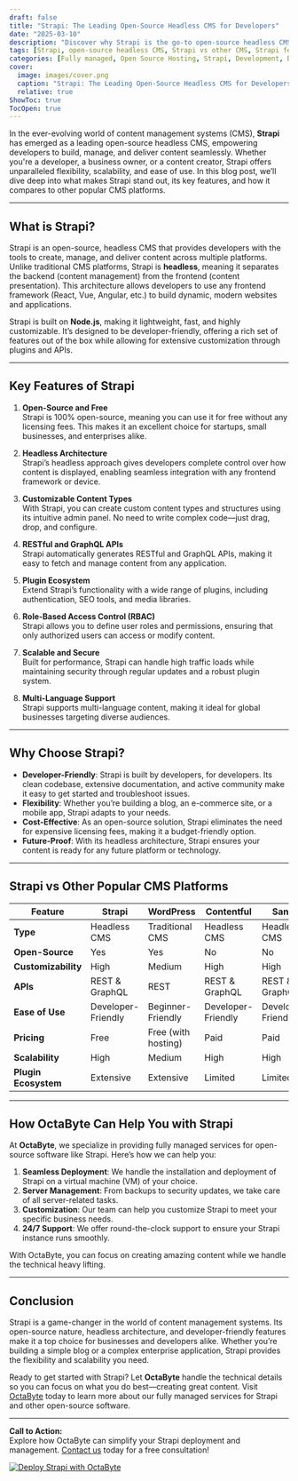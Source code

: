 ```yaml
---
draft: false
title: "Strapi: The Leading Open-Source Headless CMS for Developers"
date: "2025-03-10"
description: "Discover why Strapi is the go-to open-source headless CMS for developers. Learn about its features, benefits, and how it compares to other popular CMS platforms. Perfect for businesses looking for a flexible, scalable, and developer-friendly content management solution."
tags: [Strapi, open-source headless CMS, Strapi vs other CMS, Strapi features, Strapi benefits, developer-friendly CMS, content management system, OctaByte managed services, open-source software, headless CMS comparison]
categories: [Fully managed, Open Source Hosting, Strapi, Development, Backend As A Service]
cover:
  image: images/cover.png
  caption: "Strapi: The Leading Open-Source Headless CMS for Developers"
  relative: true
ShowToc: true
TocOpen: true
---
```



In the ever-evolving world of content management systems (CMS), **Strapi** has emerged as a leading open-source headless CMS, empowering developers to build, manage, and deliver content seamlessly. Whether you're a developer, a business owner, or a content creator, Strapi offers unparalleled flexibility, scalability, and ease of use. In this blog post, we’ll dive deep into what makes Strapi stand out, its key features, and how it compares to other popular CMS platforms.

---

## What is Strapi?

Strapi is an open-source, headless CMS that provides developers with the tools to create, manage, and deliver content across multiple platforms. Unlike traditional CMS platforms, Strapi is **headless**, meaning it separates the backend (content management) from the frontend (content presentation). This architecture allows developers to use any frontend framework (React, Vue, Angular, etc.) to build dynamic, modern websites and applications.

Strapi is built on **Node.js**, making it lightweight, fast, and highly customizable. It’s designed to be developer-friendly, offering a rich set of features out of the box while allowing for extensive customization through plugins and APIs.

---

## Key Features of Strapi

1. **Open-Source and Free**  
   Strapi is 100% open-source, meaning you can use it for free without any licensing fees. This makes it an excellent choice for startups, small businesses, and enterprises alike.

2. **Headless Architecture**  
   Strapi’s headless approach gives developers complete control over how content is displayed, enabling seamless integration with any frontend framework or device.

3. **Customizable Content Types**  
   With Strapi, you can create custom content types and structures using its intuitive admin panel. No need to write complex code—just drag, drop, and configure.

4. **RESTful and GraphQL APIs**  
   Strapi automatically generates RESTful and GraphQL APIs, making it easy to fetch and manage content from any application.

5. **Plugin Ecosystem**  
   Extend Strapi’s functionality with a wide range of plugins, including authentication, SEO tools, and media libraries.

6. **Role-Based Access Control (RBAC)**  
   Strapi allows you to define user roles and permissions, ensuring that only authorized users can access or modify content.

7. **Scalable and Secure**  
   Built for performance, Strapi can handle high traffic loads while maintaining security through regular updates and a robust plugin system.

8. **Multi-Language Support**  
   Strapi supports multi-language content, making it ideal for global businesses targeting diverse audiences.

---

## Why Choose Strapi?

- **Developer-Friendly**: Strapi is built by developers, for developers. Its clean codebase, extensive documentation, and active community make it easy to get started and troubleshoot issues.
- **Flexibility**: Whether you’re building a blog, an e-commerce site, or a mobile app, Strapi adapts to your needs.
- **Cost-Effective**: As an open-source solution, Strapi eliminates the need for expensive licensing fees, making it a budget-friendly option.
- **Future-Proof**: With its headless architecture, Strapi ensures your content is ready for any future platform or technology.

---

## Strapi vs Other Popular CMS Platforms

| Feature                | Strapi               | WordPress           | Contentful          | Sanity              |
|------------------------|----------------------|---------------------|---------------------|---------------------|
| **Type**              | Headless CMS         | Traditional CMS     | Headless CMS        | Headless CMS        |
| **Open-Source**       | Yes                  | Yes                 | No                  | No                  |
| **Customizability**   | High                 | Medium              | High                | High                |
| **APIs**              | REST & GraphQL       | REST                | REST & GraphQL      | REST & GraphQL      |
| **Ease of Use**       | Developer-Friendly   | Beginner-Friendly   | Developer-Friendly  | Developer-Friendly  |
| **Pricing**           | Free                 | Free (with hosting) | Paid                | Paid                |
| **Scalability**       | High                 | Medium              | High                | High                |
| **Plugin Ecosystem**  | Extensive            | Extensive           | Limited             | Limited             |

---

## How OctaByte Can Help You with Strapi

At **OctaByte**, we specialize in providing fully managed services for open-source software like Strapi. Here’s how we can help you:

1. **Seamless Deployment**: We handle the installation and deployment of Strapi on a virtual machine (VM) of your choice.
2. **Server Management**: From backups to security updates, we take care of all server-related tasks.
3. **Customization**: Our team can help you customize Strapi to meet your specific business needs.
4. **24/7 Support**: We offer round-the-clock support to ensure your Strapi instance runs smoothly.

With OctaByte, you can focus on creating amazing content while we handle the technical heavy lifting.

---

## Conclusion

Strapi is a game-changer in the world of content management systems. Its open-source nature, headless architecture, and developer-friendly features make it a top choice for businesses and developers alike. Whether you’re building a simple blog or a complex enterprise application, Strapi provides the flexibility and scalability you need.

Ready to get started with Strapi? Let **OctaByte** handle the technical details so you can focus on what you do best—creating great content. Visit [OctaByte](https://octabyte.io) today to learn more about our fully managed services for Strapi and other open-source software.

---

**Call to Action:**  
Explore how OctaByte can simplify your Strapi deployment and management. [Contact us](https://octabyte.io/contact) today for a free consultation!

[![Deploy Strapi with OctaByte](/images/deploy-on-octabyte.png)](https://octabyte.io/fully-managed-open-source-services/development/backend-as-a-service/strapi)